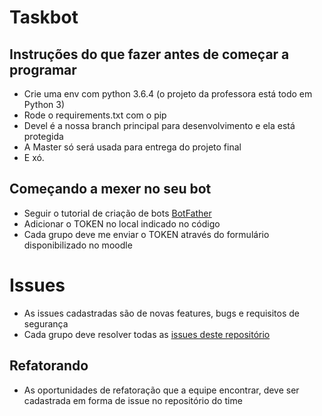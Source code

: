 # Taskbot

## Instruções do que fazer antes de começar a programar 
- Crie uma env com python 3.6.4 (o projeto da professora está todo em Python 3)
- Rode o requirements.txt com o pip
- Devel é a nossa branch principal para desenvolvimento e ela está protegida
- A Master só será usada para entrega do projeto final
- E xó.

## Começando a mexer no seu bot
- Seguir o tutorial de criação de bots [BotFather](https://core.telegram.org/bots#6-botfather)
- Adicionar o TOKEN no local indicado no código
- Cada grupo deve me enviar o TOKEN através do formulário disponibilizado no moodle

# Issues
- As issues cadastradas são de novas features, bugs e requisitos de segurança
- Cada grupo deve resolver todas as [issues deste repositório](https://github.com/TecProg-20181/Taskbot)

## Refatorando
- As oportunidades de refatoração que a equipe encontrar, deve ser cadastrada
em forma de issue no repositório do time


